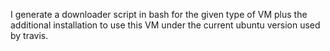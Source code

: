 I generate a downloader script in bash for the given type of VM plus the additional installation to use this VM under the current ubuntu version used by travis.
